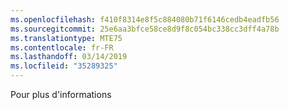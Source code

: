 ```yaml
---
ms.openlocfilehash: f410f8314e8f5c884080b71f6146cedb4eadfb56
ms.sourcegitcommit: 25e6aa3bfce58ce8d9f8c054bc338cc3dff4a78b
ms.translationtype: MTE75
ms.contentlocale: fr-FR
ms.lasthandoff: 03/14/2019
ms.locfileid: "35289325"
---
```

Pour plus d'informations